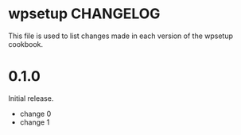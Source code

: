 # wpsetup CHANGELOG

This file is used to list changes made in each version of the wpsetup cookbook.

# 0.1.0

Initial release.

- change 0
- change 1

